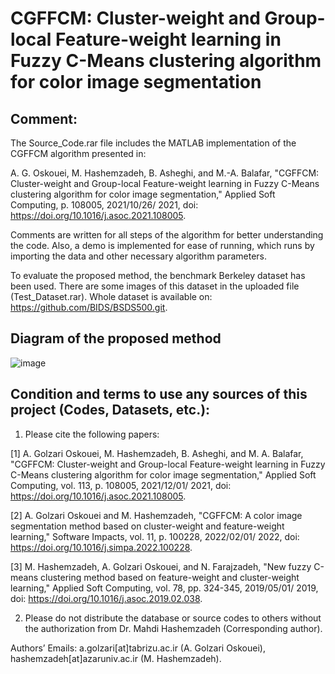 # CGFFCM: Cluster-weight and Group-local Feature-weight learning in Fuzzy C-Means clustering algorithm for color image segmentation

## Comment:

The Source_Code.rar file includes the MATLAB implementation of the CGFFCM algorithm presented in:

A. G. Oskouei, M. Hashemzadeh, B. Asheghi, and M.-A. Balafar, "CGFFCM: Cluster-weight and Group-local Feature-weight learning in Fuzzy C-Means clustering algorithm for color image segmentation," Applied Soft Computing, p. 108005, 2021/10/26/ 2021, doi: https://doi.org/10.1016/j.asoc.2021.108005.

Comments are written for all steps of the algorithm for better understanding the code. Also, a demo is implemented for ease of running, which runs by importing the data and other necessary algorithm parameters.

To evaluate the proposed method, the benchmark Berkeley dataset has been used. There are some images of this dataset in the uploaded file (Test_Dataset.rar). Whole dataset is available on: https://github.com/BIDS/BSDS500.git.

## Diagram of the proposed method

![image](https://github.com/M-Hashemzadeh/CGFFCM/assets/59253242/5cc2be94-c75d-40f1-a38e-31200b43f7d0)

## Condition and terms to use any sources of this project (Codes, Datasets, etc.):

1) Please cite the following papers:

[1] A. Golzari Oskouei, M. Hashemzadeh, B. Asheghi, and M. A. Balafar, "CGFFCM: Cluster-weight and Group-local Feature-weight learning in Fuzzy C-Means clustering algorithm for color image segmentation," Applied Soft Computing, vol. 113, p. 108005, 2021/12/01/ 2021, doi: https://doi.org/10.1016/j.asoc.2021.108005.

[2] A. Golzari Oskouei and M. Hashemzadeh, "CGFFCM: A color image segmentation method based on cluster-weight and feature-weight learning," Software Impacts, vol. 11, p. 100228, 2022/02/01/ 2022, doi: https://doi.org/10.1016/j.simpa.2022.100228.

[3] M. Hashemzadeh, A. Golzari Oskouei, and N. Farajzadeh, "New fuzzy C-means clustering method based on feature-weight and cluster-weight learning," Applied Soft Computing, vol. 78, pp. 324-345, 2019/05/01/ 2019, doi: https://doi.org/10.1016/j.asoc.2019.02.038.

2) Please do not distribute the database or source codes to others without the authorization from Dr. Mahdi Hashemzadeh (Corresponding author).

Authors’ Emails: a.golzari[at]tabrizu.ac.ir (A. Golzari Oskouei), hashemzadeh[at]azaruniv.ac.ir (M. Hashemzadeh).
